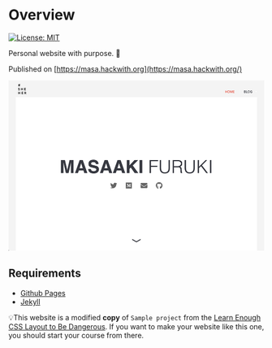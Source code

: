 # Overview

[![License: MIT](https://img.shields.io/badge/License-MIT-green.svg)](LICENSE.md)

Personal website with purpose. 🌈

Published on [https://masa.hackwith.org](https://masa.hackwith.org/) 

![Preview](images/screenshot-v-1.png "masa.hackwith.org")



## Requirements

- [Github Pages](https://pages.github.com/)
- [Jekyll](https://jekyllrb.com/)

💡This website is a modified **copy** of `Sample project` from the [Learn Enough CSS Layout to Be Dangerous](https://www.learnenough.com/css-and-layout-tutorial/introduction). If you want to make your website like this one, you should start your course from there.
